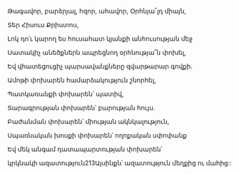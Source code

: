 Թագավոր, բարձրյալ, հզոր, ահավոր, Օրհնյա՜լդ միայն,


Տեր Հիսուս Քրիստոս,


Լոկ դո՛ւ կարող ես հուսահատ կյանքի անհուսության մեջ


Սատակիչ անեծքներն ապրեցնող օրհնությա՜ն փոխել,


Եվ վհատեցուցիչ պարսավանքները զվարթարար գովքի.


Ամոթի փոխարեն համարձակություն շնորհել,


Պատկառանքի փոխարեն՝ պատիվ,


Տարագրության փոխարեն՝ բարության հույս.


Բաժանման փոխարեն՝ միության ակնկալություն,


Սպառնական խոսքի փոխարեն՝ ողոքական սփոփանք


Եվ մեկ անգամ դատապարտության փոխարեն՝


կրկնակի ազատություն213Այսինքն՝ ազատություն մեղքից ու մահից::